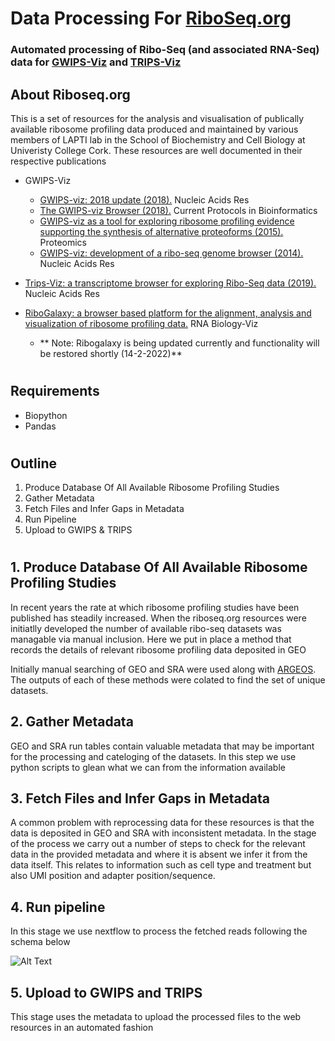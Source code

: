 # Data Processing For <a href="riboseq.org">RiboSeq.org<a>

### Automated processing of Ribo-Seq (and associated RNA-Seq) data for <a href="https://gwips.ucc.ie/">GWIPS-Viz<a> and <a href="https://trips.ucc.ie/">TRIPS-Viz<a>

## About Riboseq.org 
  
  This is a set of resources for the analysis and visualisation of publically available ribosome profiling data produced and maintained by various members of LAPTI lab in the School of Biochemistry and Cell Biology at Univeristy College Cork. These resources are well documented in their respective publications 
  
  - GWIPS-Viz
    - <a href="https://doi.org/10.1093/nar/gkx790">GWIPS-viz: 2018 update (2018).<a> Nucleic Acids Res
    - <a href="https://doi.org/10.1002/cpbi.50">The GWIPS-viz Browser (2018).<a> Current Protocols in Bioinformatics
    - <a href="http://dx.doi.org/10.1002/pmic.201400603 ">GWIPS-viz as a tool for exploring ribosome profiling evidence supporting the synthesis of alternative proteoforms (2015).<a> Proteomics
    - <a href="http://dx.doi.org/10.1093/nar/gkt1035"> GWIPS-viz: development of a ribo-seq genome browser (2014).<a> Nucleic Acids Res 
  
  - <a href="https://doi.org/10.1093/nar/gky842">Trips-Viz: a transcriptome browser for exploring Ribo-Seq data (2019).<a> Nucleic Acids Res
  
  - <a href="http://dx.doi.org/10.1080/15476286.2016.1141862">RiboGalaxy: a browser based platform for the alignment, analysis and visualization of ribosome profiling data.<a> RNA Biology-Viz
    - ** Note: Ribogalaxy is being updated currently and functionality will be restored shortly (14-2-2022)**
  #

## Requirements 
  
  - Biopython 
  - Pandas 
  
  
  #
  
  ## Outline 
  1. Produce Database Of All Available Ribosome Profiling Studies 
  2. Gather Metadata 
  3. Fetch Files and Infer Gaps in Metadata
  4. Run Pipeline 
  5. Upload to GWIPS & TRIPS
  
  # 
  
  ##  1. Produce Database Of All Available Ribosome Profiling Studies
  
  In recent years the rate at which ribosome profiling studies have been published has steadily increased. When the riboseq.org resources were initiatlly developed the number of available ribo-seq datasets was managable via manual inclusion. Here we put in place a method that records the details of relevant ribosome profiling data deposited in GEO 
  
  Initially manual searching of GEO and SRA were used along with <a href="10.3390/biology10101026">ARGEOS<a>. The outputs of each of these methods were colated to find the set of unique datasets.  
  
  
## 2. Gather Metadata
  
  GEO and SRA run tables contain valuable metadata that may be important for the processing and cateloging of the datasets. In this step we use python scripts to glean what we can from the information available 
  
## 3. Fetch Files and Infer Gaps in Metadata
  A common problem with reprocessing data for these resources is that the data is deposited in GEO and SRA with inconsistent metadata. In the stage of the process we carry out a number of steps to check for the relevant data in the provided metadata and where it is absent we infer it from the data itself. This relates to information such as cell type and treatment but also UMI position and adapter position/sequence. 
  
## 4. Run pipeline
  
  In this stage we use nextflow to process the fetched reads following the schema below
  
  ![Alt Text](https://github.com/JackCurragh/riboseq_data_processing/blob/main/pipeline.drawio.png)
## 5. Upload to GWIPS and TRIPS
  
  This stage uses the metadata to upload the processed files to the web resources in an automated fashion
